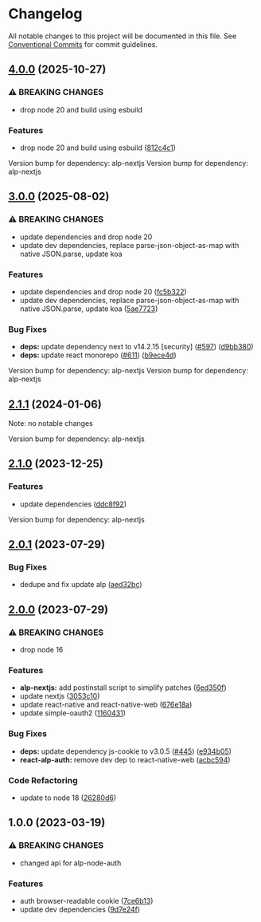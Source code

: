 # Changelog

All notable changes to this project will be documented in this file.
See [Conventional Commits](https://conventionalcommits.org) for commit guidelines.

## [4.0.0](https://github.com/christophehurpeau/alp/compare/react-alp-auth@3.0.0...react-alp-auth@4.0.0) (2025-10-27)

### ⚠ BREAKING CHANGES

* drop node 20 and build using esbuild

### Features

* drop node 20 and build using esbuild ([812c4c1](https://github.com/christophehurpeau/alp/commit/812c4c1b0ad19984e389af4382a8d1e60643e4f1))

Version bump for dependency: alp-nextjs
Version bump for dependency: alp-nextjs


## [3.0.0](https://github.com/christophehurpeau/alp/compare/react-alp-auth@2.1.1...react-alp-auth@3.0.0) (2025-08-02)

### ⚠ BREAKING CHANGES

* update dependencies and drop node 20
* update dev dependencies, replace parse-json-object-as-map with native JSON.parse, update koa

### Features

* update dependencies and drop node 20 ([fc5b322](https://github.com/christophehurpeau/alp/commit/fc5b322e076e9a3c7c4a235d16734b89fd85e211))
* update dev dependencies, replace parse-json-object-as-map with native JSON.parse, update koa ([5ae7723](https://github.com/christophehurpeau/alp/commit/5ae77238cafc573fe72c5eb63b103802b8b2e537))

### Bug Fixes

* **deps:** update dependency next to v14.2.15 [security] ([#597](https://github.com/christophehurpeau/alp/issues/597)) ([d9bb380](https://github.com/christophehurpeau/alp/commit/d9bb380aeb4240f8463c95506af085640a4d2214))
* **deps:** update react monorepo ([#611](https://github.com/christophehurpeau/alp/issues/611)) ([b9ece4d](https://github.com/christophehurpeau/alp/commit/b9ece4dc070bcd49fa6c4a40534162d10087405b))

Version bump for dependency: alp-nextjs
Version bump for dependency: alp-nextjs


## [2.1.1](https://github.com/christophehurpeau/alp/compare/react-alp-auth@2.1.0...react-alp-auth@2.1.1) (2024-01-06)

Note: no notable changes

Version bump for dependency: alp-nextjs


## [2.1.0](https://github.com/christophehurpeau/alp/compare/react-alp-auth@2.0.1...react-alp-auth@2.1.0) (2023-12-25)


### Features

* update dependencies ([ddc8f92](https://github.com/christophehurpeau/alp/commit/ddc8f92cccacf6ed2baabf8555f0b37fe281ce9d))

Version bump for dependency: alp-nextjs


## [2.0.1](https://github.com/christophehurpeau/alp/compare/react-alp-auth@2.0.0...react-alp-auth@2.0.1) (2023-07-29)


### Bug Fixes

* dedupe and fix update alp ([aed32bc](https://github.com/christophehurpeau/alp/commit/aed32bc12e596acfd60f0d032a8d78a1ef68f9ee))



## [2.0.0](https://github.com/christophehurpeau/alp/compare/react-alp-auth@1.0.0...react-alp-auth@2.0.0) (2023-07-29)


### ⚠ BREAKING CHANGES

* drop node 16

### Features

* **alp-nextjs:** add postinstall script to simplify patches ([6ed350f](https://github.com/christophehurpeau/alp/commit/6ed350fb25c894aebdcc60d202894a0a9906b94b))
* update nextjs ([3053c10](https://github.com/christophehurpeau/alp/commit/3053c1099f90b9474f1c3c333f204cffc7ba3346))
* update react-native and react-native-web ([676e18a](https://github.com/christophehurpeau/alp/commit/676e18aefbe4a9b48debcbfb5327ae7e50d70d6f))
* update simple-oauth2 ([1160431](https://github.com/christophehurpeau/alp/commit/1160431fbdc942b786323e34830d66deb741eb21))


### Bug Fixes

* **deps:** update dependency js-cookie to v3.0.5 ([#445](https://github.com/christophehurpeau/alp/issues/445)) ([e934b05](https://github.com/christophehurpeau/alp/commit/e934b05946daccf9c661cc33b6b7af86edd3870a))
* **react-alp-auth:** remove dev dep to react-native-web ([acbc594](https://github.com/christophehurpeau/alp/commit/acbc594f4b55374a087b6465f5388beccb14d0d7))


### Code Refactoring

* update to node 18 ([26280d6](https://github.com/christophehurpeau/alp/commit/26280d638aba1bd46fa42ad5a571b9626f1fff6d))



## 1.0.0 (2023-03-19)


### ⚠ BREAKING CHANGES

* changed api for alp-node-auth

### Features

* auth browser-readable cookie ([7ce6b13](https://github.com/christophehurpeau/alp/commit/7ce6b13752ffd3b6238e6c9fe04fe907e208b7d5))
* update dev dependencies ([9d7e24f](https://github.com/christophehurpeau/alp/commit/9d7e24f8e504d47feae64ca618dc2b3a69babc38))

